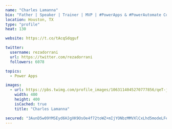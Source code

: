 ```yaml
---
name: "Charles Lamanna"
bio: "Father | Speaker | Trainer | MVP | #PowerApps & #PowerAutomate Community Super User | YouTuber Right-pointing triangle http://youtube.com/c/rezadorrani | Learn - Share - Clockwise rightwards and leftwards open circle arrows"
location: Houston, TX
type: "profile"
heat: 130

website: https://t.co/tAcqSdqguf

twitter:
  username: rezadorrani
  url: https://twitter.com/rezadorrani
  followers: 6078

topics:
  - Power Apps

images:
  - url: https://pbs.twimg.com/profile_images/1063114045270777856/qeT-jpWr_400x400.jpg
    width: 400
    height: 400
    isCached: true
    title: "Charles Lamanna"

secured: "3AunD5w09YMSEyd6HJgXK9OsOe4f72toWZ+mIjYONbzMMVXlCxLhd5modeLFeCRwN52beexqStG+5DKBydphexNh+YRSmmBPF4qdNIjbUkZ3jfXHkWHskJhnhygcbl6P0ol9Fx+V2cHueyDLtNofrfK6ihQzodPSiQ4d/u/akWz9pN++ORgiRYL96jWUYJTcs4T9XorkGS3GuVA7/UBfInr9hmS9R9wPAi2Y/KKhJFcuv3kbYAbN08q43s9eG4y0d017Dyk05+9JGPi0tKNCpa76Rb3c00VdX60AMrAnnpcQ7Kg42KQcP3TpniIJRMlW/EsH81yK4vhw1BMQI8QQkCjdwCrAMQGYJe2b5PenReuC+FhaRPQ3NLpHRqq13pXN/N10U6Cy5U/EfM/jDBktc6Rk2yoPK7CBSq+28BFsHhs=;LF4aqW0rhobz4vn83pMPNA=="
---
```


